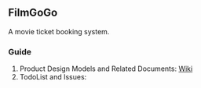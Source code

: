 ## FilmGoGo


A movie ticket booking system.

### Guide
1. Product Design Models and Related Documents: [Wiki](https://github.com/cajet/FilmGoGo/wiki)
2. TodoList and Issues:

